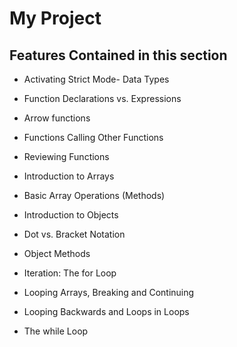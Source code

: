 # My Project

## Features Contained in this section

- Activating Strict Mode- Data Types

- Function Declarations vs. Expressions

- Arrow functions
- Functions Calling Other Functions
- Reviewing Functions
- Introduction to Arrays
- Basic Array Operations (Methods)
- Introduction to Objects
- Dot vs. Bracket Notation
- Object Methods
- Iteration: The for Loop
- Looping Arrays, Breaking and Continuing
- Looping Backwards and Loops in Loops
- The while Loop
